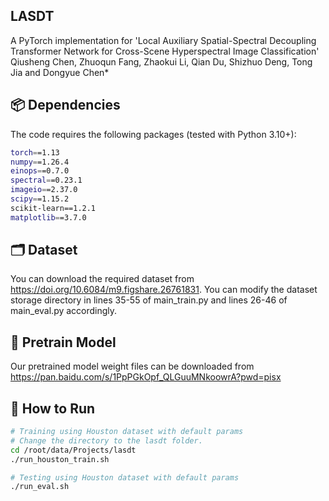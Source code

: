 
##  LASDT

A PyTorch implementation for 'Local Auxiliary Spatial-Spectral Decoupling Transformer Network for Cross-Scene Hyperspectral Image Classification'
Qiusheng Chen, Zhuoqun Fang, Zhaokui Li, Qian Du, Shizhuo Deng, Tong Jia and Dongyue Chen*

## 📦 Dependencies

The code requires the following packages (tested with Python 3.10+):

```bash
torch==1.13
numpy==1.26.4
einops==0.7.0
spectral==0.23.1
imageio==2.37.0
scipy==1.15.2
scikit-learn==1.2.1
matplotlib==3.7.0
```
## 🗂 Dataset
You can download the required dataset from https://doi.org/10.6084/m9.figshare.26761831. 
You can modify the dataset storage directory in lines 35-55 of main_train.py and lines 26-46 of main_eval.py accordingly.
## 📝 Pretrain Model
Our pretrained model weight files can be downloaded from https://pan.baidu.com/s/1PpPGkOpf_QLGuuMNkoowrA?pwd=pisx


## 🚀 How to Run

```bash
# Training using Houston dataset with default params
# Change the directory to the lasdt folder.
cd /root/data/Projects/lasdt
./run_houston_train.sh

# Testing using Houston dataset with default params
./run_eval.sh
```